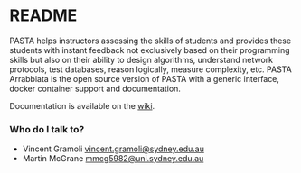 # README #

PASTA helps instructors assessing the skills of students and provides these students with instant feedback not exclusively based on their programming skills but also on
their ability to design algorithms, understand network protocols, test databases, reason logically, measure complexity, etc.
PASTA Arrabbiata is the open source version of PASTA with a generic interface, docker container support and documentation. 

Documentation is available on the [wiki](https://bitbucket.org/gramoli/arrabbiata/wiki/Home).

### Who do I talk to? ###

  * Vincent Gramoli <vincent.gramoli@sydney.edu.au>
  * Martin McGrane <mmcg5982@uni.sydney.edu.au>